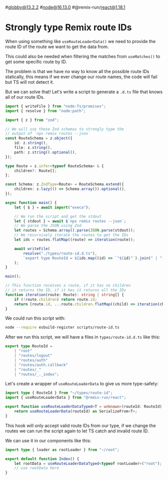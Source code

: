 #globby@13.2.2 #node@16.13.0 #@remix-run/react@1.18.1

# Strongly type Remix route IDs

When using something like `useRouteLoaderData()` we need to provide the route ID of the route we want to get the data from.

This could also be needed when filtering the matches from `useMatches()` to get some specific route by ID.

The problem is that we have no way to know all the possible route IDs statically, this means if we ever change our route names, the code will fail but TS will not detect it.

But we can solve that! Let's write a script to generate a `.d.ts` file that knows all of our route IDs.

```ts
import { writeFile } from "node:fs/promises";
import { resolve } from "node:path";

import { z } from "zod";

// We will use these Zod schemas to strongly type the
// output of `npx remix routes --json`
const RouteSchema = z.object({
	id: z.string(),
	file: z.string(),
	path: z.string().optional(),
});

type Route = z.infer<typeof RouteSchema> & {
	children?: Route[];
};

const Schema: z.ZodType<Route> = RouteSchema.extend({
	children: z.lazy(() => Schema.array()).optional(),
});

async function main() {
	let { $ } = await import("execa");

	// We run the script and get the stdout
	let { stdout } = await $`npx remix routes --json`;
	// We parse the JSON using Zod
	let routes = Schema.array().parse(JSON.parse(stdout));
	// We recursively iterate the routes to get the IDs
	let ids = routes.flatMap((route) => iteration(route));

	await writeFile(
		resolve("./types/route-id.d.ts"),
		`export type RouteId = ${ids.map((id) => `"${id}"`).join(" | ")}`
	);
}

main();

// This function receives a route, if it has no children
// it returns the ID, if it has it returns all the IDs
function iteration(route: Route): string | string[] {
	if (!route.children) return route.id;
	return [route.id, ...route.children.flatMap((child) => iteration(child))];
}
```

We could run this script with:

```bash
node --require esbuild-register scripts/route-id.ts
```

After we run this script, we will have a files in `types/route-id.d.ts` like this:

```ts
export type RouteId =
	| "root"
	| "routes/logout"
	| "routes/auth"
	| "routes/auth.callback"
	| "routes/_"
	| "routes/_._index";
```

Let's create a wrapper of `useRouteLoaderData` to give us more type-safety:

```ts
import type { RouteId } from "~/types/route-id";
import { useRouteLoaderData } from "@remix-run/react";

export function useRouteLoaderDataTyped<T = unknown>(routeId: RouteId) {
	return useRouteLoaderData(routeId) as SerializeFrom<T>;
}
```

This hook will only accept valid route IDs from our type, if we change the routes we can run the script again to let TS catch and invalid route ID.

We can use it in our components like this:

```ts
import type { loader as rootLoader } from "~/root";

export default function Index() {
	let rootData = useRouteLoaderDataTyped<typeof rootLoader>("root");
	// use rootData here
}
```
